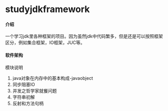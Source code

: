 # studyjdkframework

#### 介绍
一个学习jdk里各种框架的项目。因为虽然jdk中代码繁多，但是还是可以按照框架区分，例如集合框架，IO框架，JUC等。

#### 软件架构
模块说明  

1. java对象在内存中的基本构成-javaobject
2. 同步阻塞IO
3. 并发之哲学家就餐问题
4. 字符串初解
5. 反射和方法句柄
